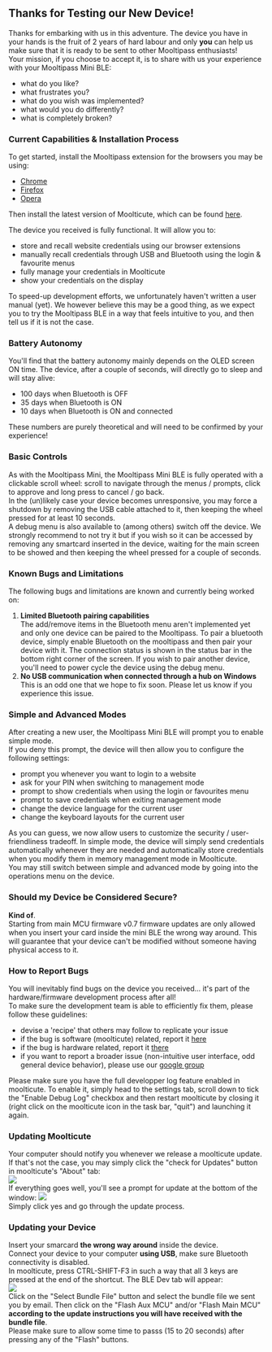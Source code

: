 ## [](#header-2)Thanks for Testing our New Device!  
Thanks for embarking with us in this adventure. The device you have in your hands is the fruit of 2 years of hard labour and only **you** can help us make sure that it is ready to be sent to other Mooltipass enthusiasts!  
Your mission, if you choose to accept it, is to share with us your experience with your Mooltipass Mini BLE:
- what do you like?  
- what frustrates you?  
- what do you wish was implemented?  
- what would you do differently?  
- what is completely broken?  
  
    
    
### [](#header-3)Current Capabilities & Installation Process  
To get started, install the Mooltipass extension for the browsers you may be using:  
- <a href="https://chrome.google.com/webstore/detail/mooltipass-extension/ffemldjbbfhimggdkkckolidemlllklk">Chrome</a>  
- <a href="https://addons.mozilla.org/en-US/firefox/addon/mooltipass-extension/">Firefox</a>  
- <a href="https://addons.opera.com/en/extensions/details/mooltipass-extension/">Opera</a>  
  
Then install the latest version of Moolticute, which can be found <a href="https://betas.themooltipass.com/">here</a>.  
   
The device you received is fully functional. It will allow you to:  
- store and recall website credentials using our browser extensions  
- manually recall credentials through USB and Bluetooth using the login & favourite menus   
- fully manage your credentials in Moolticute  
- show your credentials on the display  
  
To speed-up development efforts, we unfortunately haven't written a user manual (yet). We however believe this may be a good thing, as we expect you to try the Mooltipass BLE in a way that feels intuitive to you, and then tell us if it is not the case.  
  
  
  
### [](#header-3)Battery Autonomy  
You'll find that the battery autonomy mainly depends on the OLED screen ON time. The device, after a couple of seconds, will directly go to sleep and will stay alive:  
- 100 days when Bluetooth is OFF    
- 35 days when Bluetooth is ON  
- 10 days when Bluetooth is ON and connected  
  
These numbers are purely theoretical and will need to be confirmed by your experience!  
  
  
  
### [](#header-3)Basic Controls   
As with the Mooltipass Mini, the Mooltipass Mini BLE is fully operated with a clickable scroll wheel: scroll to navigate through the menus / prompts, click to approve and long press to cancel / go back.  
In the (un)likely case your device becomes unresponsive, you may force a shutdown by removing the USB cable attached to it, then keeping the wheel pressed for at least 10 seconds.  
A debug menu is also available to (among others) switch off the device. We strongly recommend to not try it but if you wish so it can be accessed by removing any smartcard inserted in the device, waiting for the main screen to be showed and then keeping the wheel pressed for a couple of seconds.  
  
  
  
### [](#header-3)Known Bugs and Limitations  
The following bugs and limitations are known and currently being worked on:  
1) **Limited Bluetooth pairing capabilities**  
The add/remove items in the Bluetooth menu aren't implemented yet and only one device can be paired to the Mooltipass. To pair a bluetooth device, simply enable Bluetooth on the mooltipass and then pair your device with it. The connection status is shown in the status bar in the bottom right corner of the screen. If you wish to pair another device, you'll need to power cycle the device using the debug menu.  
2) **No USB communication when connected through a hub on Windows**  
This is an odd one that we hope to fix soon. Please let us know if you experience this issue.  
  
  
  
### [](#header-3)Simple and Advanced Modes  
After creating a new user, the Mooltipass Mini BLE will prompt you to enable simple mode.  
If you deny this prompt, the device will then allow you to configure the following settings:  
- prompt you whenever you want to login to a website  
- ask for your PIN when switching to management mode
- prompt to show credentials when using the login or favourites menu  
- prompt to save credentials when exiting management mode  
- change the device language for the current user  
- change the keyboard layouts for the current user  

As you can guess, we now allow users to customize the security / user-friendliness tradeoff. In simple mode, the device will simply send credentials automatically whenever they are needed and automatically store credentials when you modify them in memory management mode in Moolticute.  
You may still switch between simple and advanced mode by going into the operations menu on the device.  
  
  
  
### [](#header-3)Should my Device be Considered Secure?  
**Kind of**.  
Starting from main MCU firmware v0.7 firmware updates are only allowed when you insert your card inside the mini BLE the wrong way around. This will guarantee that your device can't be modified without someone having physical access to it.  
  
  
  
### [](#header-3)How to Report Bugs  
You will inevitably find bugs on the device you received... it's part of the hardware/firmware development process after all!  
To make sure the development team is able to efficiently fix them, please follow these guidelines:  
- devise a 'recipe' that others may follow to replicate your issue  
- if the bug is software (moolticute) related, report it <a href="https://github.com/mooltipass/moolticute/issues/new">here</a>  
- if the bug is hardware related, report it <a href="https://github.com/mooltipass/minible/issues/new">there</a>  
- if you want to report a broader issue (non-intuitive user interface, odd general device behavior), please use our <a href="https://groups.google.com/forum/#!forum/mooltipass-ble-beta-testers">google group</a>  

Please make sure you have the full developper log feature enabled in moolticute. To enable it, simply head to the settings tab, scroll down to tick the "Enable Debug Log" checkbox and then restart moolticute by closing it (right click on the moolticute icon in the task bar, "quit") and launching it again.  



### [](#header-3)Updating Moolticute  
Your computer should notify you whenever we release a moolticute update. If that's not the case, you may simply click the "check for Updates" button in moolticute's "About" tab:  
![](https://github.com/mooltipass/minible/blob/gh-pages/images/moolticute_update_guide/check_for_update.PNG?raw=true)  
If everything goes well, you'll see a prompt for update at the bottom of the window:
![](https://github.com/mooltipass/minible/blob/gh-pages/images/moolticute_update_guide/update_message.PNG?raw=true)  
Simply click yes and go through the update process.  



### [](#header-3)Updating your Device  
Insert your smarcard **the wrong way around** inside the device.  
Connect your device to your computer **using USB**, make sure Bluetooth connectivity is disabled.  
In moolticute, press CTRL-SHIFT-F3 in such a way that all 3 keys are pressed at the end of the shortcut. The BLE Dev tab will appear:  
![](https://github.com/mooltipass/minible/blob/gh-pages/images/minible_update_guide/ble_dev_tab.PNG?raw=true)  
Click on the "Select Bundle File" button and select the bundle file we sent you by email. Then click on the "Flash Aux MCU" and/or "Flash Main MCU" **according to the update instructions you will have received with the bundle file**.  
Please make sure to allow some time to passs (15 to 20 seconds) after pressing any of the "Flash" buttons.  

